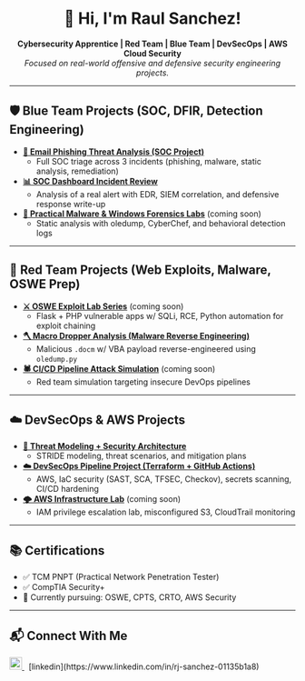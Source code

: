 <h1 align="center">👋 Hi, I'm Raul Sanchez!</h1>

<p align="center">
  <b>Cybersecurity Apprentice | Red Team | Blue Team | DevSecOps | AWS Cloud Security</b><br>
  <i>Focused on real-world offensive and defensive security engineering projects.</i>
</p>

---

## 🛡️ Blue Team Projects (SOC, DFIR, Detection Engineering)

- **[📧 Email Phishing Threat Analysis (SOC Project)](https://github.com/Rjsanchez0/Phishing-Email-Analysis-/blob/main/README.md)**
  - Full SOC triage across 3 incidents (phishing, malware, static analysis, remediation)
- **[📊 SOC Dashboard Incident Review](https://github.com/YOUR_USERNAME/Soc-Dashboard-Incident-Review)**
  - Analysis of a real alert with EDR, SIEM correlation, and defensive response write-up
- **[🧬 Practical Malware & Windows Forensics Labs](https://github.com/YOUR_USERNAME/malware-forensics-lab)** (coming soon)
  - Static analysis with oledump, CyberChef, and behavioral detection logs

---

## 🔴 Red Team Projects (Web Exploits, Malware, OSWE Prep)

- **[⚔️ OSWE Exploit Lab Series](https://github.com/YOUR_USERNAME/oswe-lab-exploits)** (coming soon)
  - Flask + PHP vulnerable apps w/ SQLi, RCE, Python automation for exploit chaining
- **[🪓 Macro Dropper Analysis (Malware Reverse Engineering)](https://github.com/YOUR_USERNAME/phishing-threat-analysis)**
  - Malicious `.docm` w/ VBA payload reverse-engineered using `oledump.py`
- **[🕷️ CI/CD Pipeline Attack Simulation](https://github.com/YOUR_USERNAME/cicd-attack-lab)** (coming soon)
  - Red team simulation targeting insecure DevOps pipelines

---

## ☁️ DevSecOps & AWS Projects

- **[🔐 Threat Modeling + Security Architecture](https://github.com/Rjsanchez0/Threat-Modelling-Devsecops-Project)**
  - STRIDE modeling, threat scenarios, and mitigation plans
- **[☁️ DevSecOps Pipeline Project (Terraform + GitHub Actions)](https://github.com/Rjsanchez0/Devsecopsprojects1)**
  - AWS, IaC security (SAST, SCA, TFSEC, Checkov), secrets scanning, CI/CD hardening
- **[🌩️ AWS Infrastructure Lab](https://github.com/YOUR_USERNAME/aws-security-lab)** (coming soon)
  - IAM privilege escalation lab, misconfigured S3, CloudTrail monitoring

---

## 📚 Certifications

- ✅ TCM PNPT (Practical Network Penetration Tester)
- ✅ CompTIA Security+
- 🎯 Currently pursuing: OSWE, CPTS, CRTO, AWS Security

---

## 📬 Connect With Me

<p align="left">
  <a href="https://www.linkedin.com/in/rj-sanchez-01135b1a8" target="_blank">
    <img src="https://cdn.jsdelivr.net/npm/simple-icons@v3/icons/linkedin.svg" alt="LinkedIn" width="22px"/>
  </a>
  &nbsp; [linkedin](https://www.linkedin.com/in/rj-sanchez-01135b1a8)
</p>

